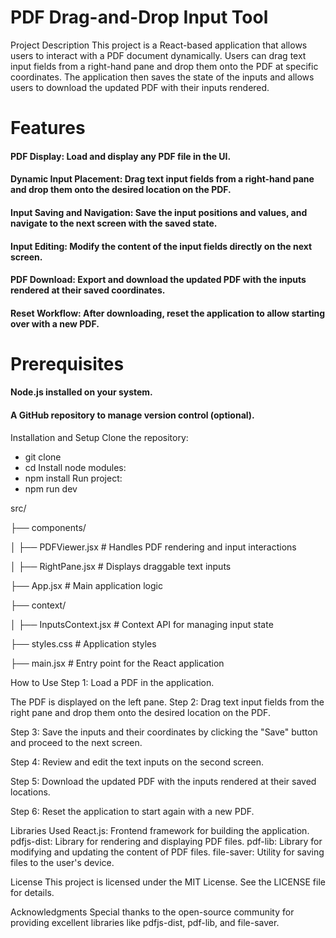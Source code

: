 # PDF Drag-and-Drop Input Tool
Project Description
This project is a React-based application that allows users to interact with a PDF document dynamically. Users can drag text input fields from a right-hand pane and drop them onto the PDF at specific coordinates. The application then saves the state of the inputs and allows users to download the updated PDF with their inputs rendered.

# Features
#### PDF Display: Load and display any PDF file in the UI.
#### Dynamic Input Placement: Drag text input fields from a right-hand pane and drop them onto the desired location on the PDF.
#### Input Saving and Navigation: Save the input positions and values, and navigate to the next screen with the saved state.
#### Input Editing: Modify the content of the input fields directly on the next screen.
#### PDF Download: Export and download the updated PDF with the inputs rendered at their saved coordinates.
#### Reset Workflow: After downloading, reset the application to allow starting over with a new PDF.
# Prerequisites
#### Node.js installed on your system.
#### A GitHub repository to manage version control (optional).
Installation and Setup
Clone the repository:
- git clone <repository-url>
- cd <project-directory>
Install node modules:
- npm install
Run project:
- npm run dev

src/

├── components/

│   ├── PDFViewer.jsx      # Handles PDF rendering and input interactions

│   ├── RightPane.jsx      # Displays draggable text inputs

├── App.jsx                # Main application logic

├── context/

│   ├── InputsContext.jsx  # Context API for managing input state

├── styles.css             # Application styles

├── main.jsx               # Entry point for the React application

How to Use
Step 1: Load a PDF in the application.

The PDF is displayed on the left pane.
Step 2: Drag text input fields from the right pane and drop them onto the desired location on the PDF.

Step 3: Save the inputs and their coordinates by clicking the "Save" button and proceed to the next screen.

Step 4: Review and edit the text inputs on the second screen.

Step 5: Download the updated PDF with the inputs rendered at their saved locations.

Step 6: Reset the application to start again with a new PDF.

Libraries Used
React.js: Frontend framework for building the application.
pdfjs-dist: Library for rendering and displaying PDF files.
pdf-lib: Library for modifying and updating the content of PDF files.
file-saver: Utility for saving files to the user's device.

License
This project is licensed under the MIT License. See the LICENSE file for details.

Acknowledgments
Special thanks to the open-source community for providing excellent libraries like pdfjs-dist, pdf-lib, and file-saver.
